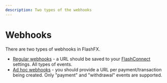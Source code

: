 ```yaml
---
description: Two types of the webhooks
---
```


# Webhooks

There are two types of webhooks in FlashFX.

* [Regular webhooks](webhooks.md) - a URL should be saved to your [FlashConnect](https://connect.flash-fx.com/) settings. All types of events.
* [Ad hoc webhooks](adhoc-webhooks.md) - you should provide a URL per payment/transaction being created. Only "payment" and "withdrawal" events are supported.



